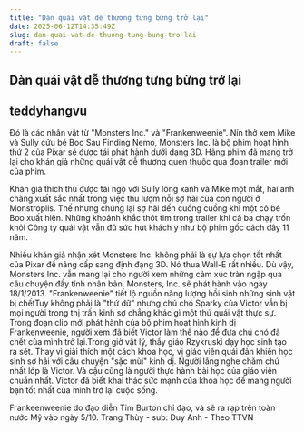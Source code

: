```yaml
---
title: "Dàn quái vật dễ thương tưng bừng trở lại"
date: 2025-06-12T14:35:49Z
slug: dan-quai-vat-de-thuong-tung-bung-tro-lai
draft: false
---
```


## Dàn quái vật dễ thương tưng bừng trở lại

## teddyhangvu

Đó là các nhân vật từ "Monsters Inc." và "Frankenweenie".
Nín thở xem Mike và Sully cứu bé Boo
Sau Finding Nemo, Monsters Inc. là bộ phim hoạt hình thứ 2 của Pixar sẽ được tái phát hành dưới dạng 3D. Hãng phim đã mang trở lại cho khán giả những quái vật dễ thương quen thuộc qua đoạn trailer mới của phim.


 
Khán giả thích thú được tái ngộ với Sully lông xanh và Mike một mắt, hai anh chàng xuất sắc nhất trong việc thu lượm nỗi sợ hãi của con người ở Monstroplis. Thế nhưng chúng lại sợ hãi đến cuống cuồng khi một cô bé Boo xuất hiện. Những khoảnh khắc thót tim trong trailer khi cả ba chạy trốn khỏi Công ty quái vật vẫn đủ sức hút khách y như bộ phim gốc cách đây 11 năm.
 
 
Nhiều khán giả nhận xét Monsters Inc. không phải là sự lựa chọn tốt nhất của Pixar để nâng cấp sang định đạng 3D. Nó thua Wall-E rất nhiều. Dù vậy, Monsters Inc. vẫn mang lại cho người xem những cảm xúc tràn ngập qua câu chuyện đầy tính nhân bản. Monsters, Inc. sẽ phát hành vào ngày 18/1/2013. 
"Frankenweenie" tiết lộ nguồn năng lượng 
hồi sinh những sinh vật bị chếtTuy không phải là "thứ dữ" nhưng chú chó Sparky của Victor vẫn bị mọi người trong thị trấn kinh sợ chẳng khác gì một thứ quái vật thực sự. Trong đoạn clip mới phát hành của bộ phim hoạt hình kinh dị Frankenweenie, người xem đã biết Victor làm thế nào để đưa chú chó đã chết của mình trở lại.Trong giờ vật lý, thầy giáo Rzykruski dạy học sinh tạo ra sét. Thay vì giải thích một cách khoa học, vị giáo viên quái đản khiến học sinh sợ hãi với câu chuyện "sặc mùi" kinh dị.
Người lắng nghe chăm chú nhất lớp là Victor. Và cậu cũng là người thực hành bài học của giáo viên chuẩn nhất. Victor đã biết khai thác sức mạnh của khoa học để mang người bạn tốt nhất của mình trở lại cuộc sống.


 
Frankeenweenie do đạo diễn Tim Burton chỉ đạo, và sẽ ra rạp trên toàn nước Mỹ vào ngày 5/10.
Trang Thùy - sub: Duy Anh - Theo TTVN